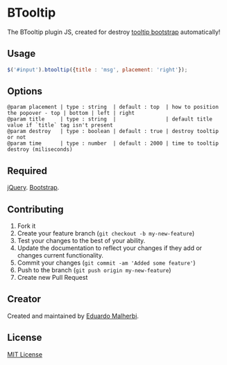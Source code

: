 # BTooltip

The BTooltip plugin JS, created for destroy [tooltip bootstrap](http://getbootstrap.com/javascript/#tooltips) automatically!

## Usage

```javascript
$('#input').btooltip({title : 'msg', placement: 'right'});
```

## Options

```
@param placement | type : string  | default : top  | how to position the popover - top | bottom | left | right
@param title     | type : string  |                | default title value if `title` tag isn't present
@param destroy   | type : boolean | default : true | destroy tooltip or not
@param time      | type : number  | default : 2000 | time to tooltip destroy (miliseconds)
```

## Required

[jQuery](http://jquery.com/). [Bootstrap](http://getbootstrap.com/).

## Contributing

1. Fork it
2. Create your feature branch (`git checkout -b my-new-feature`)
3. Test your changes to the best of your ability.
4. Update the documentation to reflect your changes if they add or changes current functionality.
5. Commit your changes (`git commit -am 'Added some feature'`)
6. Push to the branch (`git push origin my-new-feature`)
7. Create new Pull Request

## Creator

Created and maintained by [Eduardo Malherbi](https://github.com/emalherbi).

## License

[MIT License](http://en.wikipedia.org/wiki/MIT_License)
